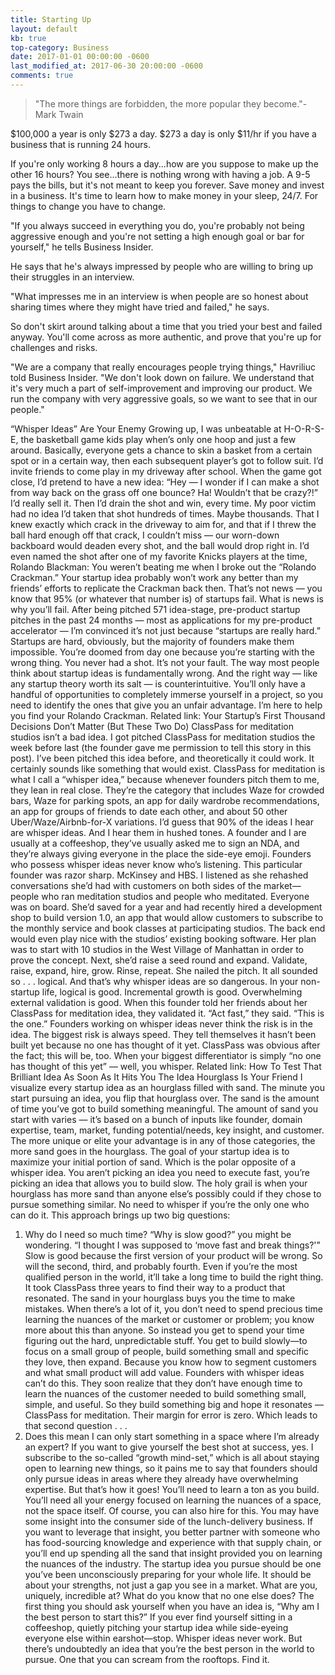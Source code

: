 ```yaml
---
title: Starting Up
layout: default
kb: true
top-category: Business
date: 2017-01-01 00:00:00 -0600
last_modified_at: 2017-06-30 20:00:00 -0600
comments: true
---
```


> "The more things are forbidden, the more popular they become."- Mark Twain

$100,000 a year is only $273 a day.
$273 a day is only $11/hr if you have a business that is running 24 hours.

If you're only working 8 hours a day...how are you suppose to make up the other 16 hours? You see...there is nothing wrong with having a job. A 9-5 pays the bills, but it's not meant to keep you forever. Save money and invest in a business. It's time to learn how to make money in your sleep, 24/7. For things to change you have to change.

"If you always succeed in everything you do, you're probably not being aggressive enough and you're not setting a high enough goal or bar for yourself," he tells Business Insider.

He says that he's always impressed by people who are willing to bring up their struggles in an interview.

"What impresses me in an interview is when people are so honest about sharing times where they might have tried and failed," he says.

So don't skirt around talking about a time that you tried your best and failed anyway. You'll come across as more authentic, and prove that you're up for challenges and risks.

"We are a company that really encourages people trying things," Havriliuc told Business Insider. "We don't look down on failure. We understand that it's very much a part of self-improvement and improving our product. We run the company with very aggressive goals, so we want to see that in our people."




“Whisper Ideas” Are Your Enemy
Growing up, I was unbeatable at H-O-R-S-E, the basketball game kids play when’s only one hoop and just a few around. Basically, everyone gets a chance to skin a basket from a certain spot or in a certain way, then each subsequent player’s got to follow suit. I’d invite friends to come play in my driveway after school. When the game got close, I’d pretend to have a new idea: “Hey — I wonder if I can make a shot from way back on the grass off one bounce? Ha! Wouldn’t that be crazy?!” I’d really sell it.
Then I’d drain the shot and win, every time. My poor victim had no idea I’d taken that shot hundreds of times. Maybe thousands. That I knew exactly which crack in the driveway to aim for, and that if I threw the ball hard enough off that crack, I couldn’t miss — our worn-down backboard would deaden every shot, and the ball would drop right in. I’d even named the shot after one of my favorite Knicks players at the time, Rolando Blackman: You weren’t beating me when I broke out the “Rolando Crackman.”
Your startup idea probably won’t work any better than my friends’ efforts to replicate the Crackman back then. That’s not news — you know that 95% (or whatever that number is) of startups fail. What is news is why you’ll fail. After being pitched 571 idea-stage, pre-product startup pitches in the past 24 months — most as applications for my pre-product accelerator — I’m convinced it’s not just because “startups are really hard.”
Startups are hard, obviously, but the majority of founders make them impossible. You’re doomed from day one because you’re starting with the wrong thing. You never had a shot.
It’s not your fault. The way most people think about startup ideas is fundamentally wrong. And the right way — like any startup theory worth its salt — is counterintuitive. You’ll only have a handful of opportunities to completely immerse yourself in a project, so you need to identify the ones that give you an unfair advantage.
I’m here to help you find your Rolando Crackman.
Related link: Your Startup’s First Thousand Decisions Don’t Matter (But These Two Do)
  ClassPass for meditation studios isn’t a bad idea. I got pitched ClassPass for meditation studios the week before last (the founder gave me permission to tell this story in this post). I’ve been pitched this idea before, and theoretically it could work. It certainly sounds like something that would exist.
  ClassPass for meditation is what I call a “whisper idea,” because whenever founders pitch them to me, they lean in real close. They’re the category that includes Waze for crowded bars, Waze for parking spots, an app for daily wardrobe recommendations, an app for groups of friends to date each other, and about 50 other Uber/Waze/Airbnb-for-X variations. I’d guess that 90% of the ideas I hear are whisper ideas.
  And I hear them in hushed tones. A founder and I are usually at a coffeeshop, they’ve usually asked me to sign an NDA, and they’re always giving everyone in the place the side-eye emoji. Founders who possess whisper ideas never know who’s listening.
  This particular founder was razor sharp. McKinsey and HBS. I listened as she rehashed conversations she’d had with customers on both sides of the market—people who ran meditation studios and people who meditated. Everyone was on board.
  She’d saved for a year and had recently hired a development shop to build version 1.0, an app that would allow customers to subscribe to the monthly service and book classes at participating studios. The back end would even play nice with the studios’ existing booking software. Her plan was to start with 10 studios in the West Village of Manhattan in order to prove the concept. Next, she’d raise a seed round and expand. Validate, raise, expand, hire, grow. Rinse, repeat.
  She nailed the pitch. It all sounded so . . . logical. And that’s why whisper ideas are so dangerous. In your non-startup life, logical is good. Incremental growth is good. Overwhelming external validation is good. When this founder told her friends about her ClassPass for meditation idea, they validated it. “Act fast,” they said. “This is the one.”
  Founders working on whisper ideas never think the risk is in the idea. The biggest risk is always speed. They tell themselves it hasn’t been built yet because no one has thought of it yet. ClassPass was obvious after the fact; this will be, too.
  When your biggest differentiator is simply “no one has thought of this yet” — well, you whisper.
  Related link: How To Test That Brilliant Idea As Soon As It Hits You
  The Idea Hourglass Is Your Friend
  I visualize every startup idea as an hourglass filled with sand.
   The minute you start pursuing an idea, you flip that hourglass over. The sand is the amount of time you’ve got to build something meaningful. The amount of sand you start with varies — it’s based on a bunch of inputs like founder, domain expertise, team, market, funding potential/needs, key insight, and customer. The more unique or elite your advantage is in any of those categories, the more sand goes in the hourglass.
   The goal of your startup idea is to maximize your initial portion of sand. Which is the polar opposite of a whisper idea. You aren’t picking an idea you need to execute fast, you’re picking an idea that allows you to build slow. The holy grail is when your hourglass has more sand than anyone else’s possibly could if they chose to pursue something similar. No need to whisper if you’re the only one who can do it.
   This approach brings up two big questions:
   1. Why do I need so much time?
   “Why is slow good?” you might be wondering. “I thought I was supposed to ‘move fast and break things?'”
   Slow is good because the first version of your product will be wrong. So will the second, third, and probably fourth. Even if you’re the most qualified person in the world, it’ll take a long time to build the right thing. It took ClassPass three years to find their way to a product that resonated.
   The sand in your hourglass buys you the time to make mistakes. When there’s a lot of it, you don’t need to spend precious time learning the nuances of the market or customer or problem; you know more about this than anyone. So instead you get to spend your time figuring out the hard, unpredictable stuff. You get to build slowly—to focus on a small group of people, build something small and specific they love, then expand. Because you know how to segment customers and what small product will add value.
   Founders with whisper ideas can’t do this. They soon realize that they don’t have enough time to learn the nuances of the customer needed to build something small, simple, and useful. So they build something big and hope it resonates — ClassPass for meditation. Their margin for error is zero. Which leads to that second question . . .
   2. Does this mean I can only start something in a space where I’m already an expert?
   If you want to give yourself the best shot at success, yes.
   I subscribe to the so-called “growth mind-set,” which is all about staying open to learning new things, so it pains me to say that founders should only pursue ideas in areas where they already have overwhelming expertise. But that’s how it goes! You’ll need to learn a ton as you build. You’ll need all your energy focused on learning the nuances of a space, not the space itself.
   Of course, you can also hire for this. You may have some insight into the consumer side of the lunch-delivery business. If you want to leverage that insight, you better partner with someone who has food-sourcing knowledge and experience with that supply chain, or you’ll end up spending all the sand that insight provided you on learning the nuances of the industry.
   The startup idea you pursue should be one you’ve been unconsciously preparing for your whole life. It should be about your strengths, not just a gap you see in a market. What are you, uniquely, incredible at? What do you know that no one else does? The first thing you should ask yourself when you have an idea is, “Why am I the best person to start this?”
   If you ever find yourself sitting in a coffeeshop, quietly pitching your startup idea while side-eyeing everyone else within earshot—stop. Whisper ideas never work. But there’s undoubtedly an idea that you’re the best person in the world to pursue. One that you can scream from the rooftops. Find it.
